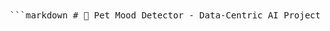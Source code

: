 <pre lang="markdown"> ```markdown # 🐶 Pet Mood Detector - Data-Centric AI Project This project implements a **Pet Mood Detection System** inspired by the paper _"Data-Centric AI: A Systematic Treatment"_ by Andrew Ng et al. It leverages MLOps best practices to iteratively improve data quality and model performance. --- ## 📌 Project Summary - **Goal**: Predict a pet’s mood (e.g., `happy`, `sad`, `neutral`) from an image. - **Dataset**: Oxford-IIIT Pet Dataset (`images.tar.gz`) - **Approach**: - Download & validate data - Upload to MinIO (S3) - Store metadata in PostgreSQL - Bootstrap breed labels using `muellje3/vit-base-oxford-iiit-pets` - Manually label a subset with mood - Train & evaluate a mood classification model --- ## 🧱 Project Structure ``` mlops-data-centric-ai/ │ ├── dags/ # Airflow DAGs for data ingestion ├── src/ │ ├── data_ingestion.py # Download & extract data │ ├── label_breeds.py # Use HF model to predict breed │ ├── upload_to_minio.py # Upload data to MinIO │ ├── save_metadata.py # Save metadata to PostgreSQL │ └── mood_labelling.py # Manual / heuristic mood labels │ ├── Dockerfile ├── docker-compose.yml ├── requirements.txt └── README.md ``` --- ## ⚙️ Setup & Run ### 1. Clone the Repo ```bash git clone https://github.com/your-username/mlops-data-centric-ai.git cd mlops-data-centric-ai ``` ### 2. Start the MLOps Stack ```bash docker-compose up --build ``` Access: - **Airflow UI** → http://localhost:8080 - **MinIO Console** → http://localhost:9001 - Username: `minioadmin` - Password: `minioadmin` - **PostgreSQL** → `localhost:5432` - User: `postgres` - Password: `postgres` --- ### 3. Run Airflow DAG for Ingestion Enable and trigger the `data_ingestion_dag` in the Airflow UI to: - Download & extract data - Upload to MinIO - Save metadata in PostgreSQL --- ## 🔍 Labeling & Mood Detection ### Breed Labeling Run: ```bash python src/label_breeds.py ``` This uses the Hugging Face model `muellje3/vit-base-oxford-iiit-pets` to generate breed predictions. --- ### Mood Labeling Create a CSV file: `mood.csv` with columns: `image`, `breed`, `mood` Labels can be created manually or with weak heuristics. --- ## 📊 Model Training (Coming Soon) A separate DAG or script will: - Load labeled images - Train a mood classification model (e.g., ViT or CNN) - Evaluate accuracy, precision, recall - Store results in PostgreSQL --- ## 📌 Paper Reference This project is inspired by: **Data-Centric AI: A Systematic Treatment** Andrew Ng, et al. arXiv: [2205.01580](https://arxiv.org/abs/2205.01580) --- ## 🛠️ Tech Stack - 🐍 Python 3.10 - ☁️ MinIO (S3-compatible) - 🐘 PostgreSQL - 📅 Apache Airflow 2.8 - 🤗 Hugging Face Transformers - 🐳 Docker Compose --- ## ✅ TODO - [x] Data ingestion DAG - [x] Upload to MinIO - [x] Metadata to PostgreSQL - [x] Breed labeling with HF model - [ ] Mood label propagation - [ ] Model training + evaluation - [ ] Model registry + inference pipeline --- ## 👥 Contributing Feel free to fork and submit PRs! Contributions to mood labeling, evaluation pipelines, or metrics visualization are welcome. --- ## 📄 License MIT License – feel free to use and adapt. ``` </pre>
